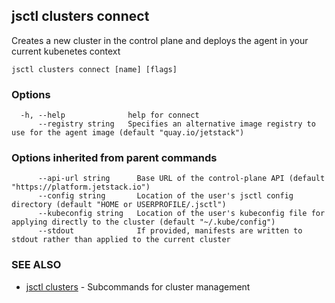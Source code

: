 ## jsctl clusters connect

Creates a new cluster in the control plane and deploys the agent in your current kubenetes context

```
jsctl clusters connect [name] [flags]
```

### Options

```
  -h, --help              help for connect
      --registry string   Specifies an alternative image registry to use for the agent image (default "quay.io/jetstack")
```

### Options inherited from parent commands

```
      --api-url string      Base URL of the control-plane API (default "https://platform.jetstack.io")
      --config string       Location of the user's jsctl config directory (default "HOME or USERPROFILE/.jsctl")
      --kubeconfig string   Location of the user's kubeconfig file for applying directly to the cluster (default "~/.kube/config")
      --stdout              If provided, manifests are written to stdout rather than applied to the current cluster
```

### SEE ALSO

* [jsctl clusters](jsctl_clusters.md)	 - Subcommands for cluster management

